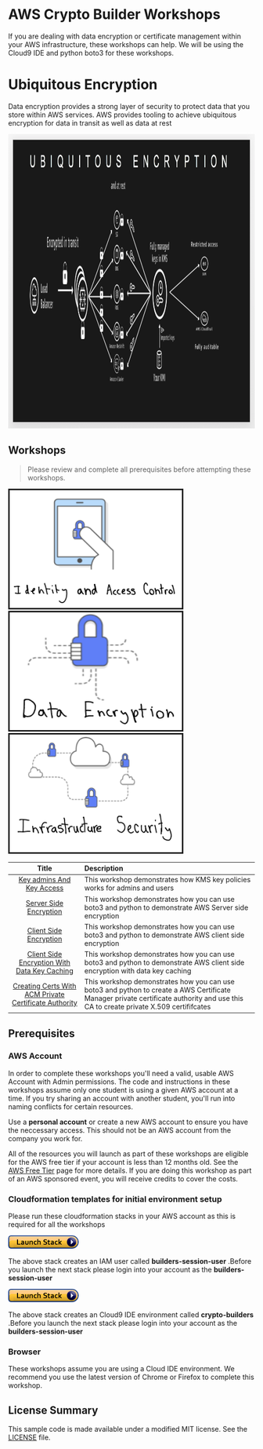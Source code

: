# AWS Crypto Builder Workshops

If you are dealing with data encryption or certificate management within your AWS infrastructure, these workshops can help. We will be using the Cloud9 IDE and python boto3 for these workshops.

# Ubiquitous Encryption 

Data encryption provides a strong layer of security to protect data that you store within AWS services. AWS provides tooling to achieve ubiquitous encryption 
for data in transit as well as data at rest

<a><img src="images/ubiquitous-encryption.png" width="800" height="600"></a>

## Workshops

> Please review and complete all prerequisites before attempting these workshops.

<!DOCTYPE html>
<html>
<body>

<kbd>
<a href="https://github.com/aws-samples/data-encryption-builders-session/tree/kms-sse-usecase-1"><img src="images/identity-access-control.png" width="352" height="240" border="3"></a>
</kbd>
<kbd>
<a href="https://github.com/aws-samples/data-encryption-builders-session/tree/kms-sse-usecase-1"><img src="images/data-encryption.png" width="352" height="240" border="3"></a>
</kbd>
<kbd>
<a href="https://github.com/aws-samples/data-encryption-builders-session/tree/kms-sse-usecase-1"><img src="images/infra-security.png" width="352" height="240" border="3"></a>
</kbd>


</body>
</html>


Title               | Description
:---: | :---
[Key admins And Key Access](https://github.com/aws-samples/data-encryption-builders-session/tree/key-access-usecase-2)  | This workshop demonstrates how KMS key policies works for admins and users
[Server Side Encryption](https://github.com/aws-samples/data-encryption-builders-session/tree/kms-sse-usecase-1)  | This workshop demonstrates how you can use boto3 and python to demonstrate AWS Server side encryption 
[Client Side Encryption](https://github.com/aws-samples/data-encryption-builders-session/tree/kms-cse-usecase-3)  | This workshop demonstrates how you can use boto3 and python to demonstrate AWS client side encryption 
[Client Side Encryption With Data Key Caching](https://github.com/aws-samples/data-encryption-builders-session/tree/kms-cse-usecase-4)  | This workshop demonstrates how you can use boto3 and python to demonstrate AWS client side encryption with data key caching
[Creating Certs With ACM Private Certificate Authority](https://github.com/aws-samples/data-encryption-builders-session/tree/acm-pca-usecase-5)  | This workshop demonstrates how you can use boto3 and python to create a AWS Certificate Manager private certificate authority and use this CA to create private X.509 certififcates
## Prerequisites

### AWS Account

In order to complete these workshops you'll need a valid, usable AWS Account with Admin permissions.  The code and instructions in these workshops assume only one student is using a given AWS account at a time. If you try sharing an account with another student, you'll run into naming conflicts for certain resources. 

Use a **personal account** or create a new AWS account to ensure you have the neccessary access. This should not be an AWS account from the company you work for.

All of the resources you will launch as part of these workshops are eligible for the AWS free tier if your account is less than 12 months old. See the [AWS Free Tier](https://aws.amazon.com/free/) page for more details.  If you are doing this workshop as part of an AWS sponsored event, you will receive credits to cover the costs.

### Cloudformation templates for initial environment setup

Please run these cloudformation stacks in your AWS account as this is required for all the workshops

[![Deploy IAM user creation stack](images/cloudformation-launch-stack.png)](https://console.aws.amazon.com/cloudformation/home?#/stacks/new?stackName=cryptobuilders-iam-user-creation&templateURL=https://s3.amazonaws.com/crypto-builders-cf-templates/template-create-user.yaml)

The above stack creates an IAM user called **builders-session-user** .Before you launch the next stack please login into your account as the **builders-session-user**

[![Deploy IAM user creation stack](images/cloudformation-launch-stack.png)](https://console.aws.amazon.com/cloudformation/home?#/stacks/new?stackName=cryptobuilders-env-setup&templateURL=https://s3.amazonaws.com/crypto-builders-cf-templates/template-env-setup.yaml)

The above stack creates an Cloud9 IDE environment called **crypto-builders** .Before you launch the next stack please login into your account as the **builders-session-user**


### Browser

These workshops assume you are using a Cloud IDE environment. We recommend you use the latest version of Chrome or Firefox to complete this workshop.

## License Summary

This sample code is made available under a modified MIT license. See the [LICENSE](LICENSE) file.
